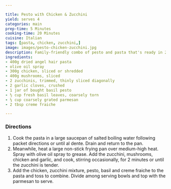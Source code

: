 ```yaml
---

title: Pesto with Chicken & Zucchini
yield: serves 4
categories: main
prep-time: 5 Minutes
cooking-time: 20 Minutes
cuisine: Italian
tags: [pasta, chicken, zucchini,]  
image: images/pesto-chicken-zucchini.jpg
description: Family-friendly combo of pesto and pasta that's ready in 25 minutes.
ingredients:
- 400g dried angel hair pasta
- olive oil spray
- 300g chicken, sliced or shredded
- 400g mushrooms, sliced
- 2 zucchinis, trimmed, thinly sliced diagonally
- 2 garlic cloves, crushed
- 1 jar of bought basil pesto
- ½ cup fresh basil leaves, coarsely torn
- ¼ cup coarsely grated parmesan
- 2 tbsp creme fraiche

---
```


### Directions

1.  Cook the pasta in a large saucepan of salted boiling water following packet directions or until al dente. Drain and return to the pan.
2. Meanwhile, heat a large non-stick frying pan over medium-high heat. Spray with olive oil spray to grease. Add the zucchini, mushrooms, chicken and garlic, and cook, stirring occasionally, for 2 minutes or until the zucchini is tender.
3. Add the chicken, zucchini mixture, pesto, basil and creme fraiche to the pasta and toss to combine. Divide among serving bowls and top with the parmesan to serve.
